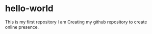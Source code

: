 # hello-world
This is my first repository
I am Creating my github repository to create online presence. 
